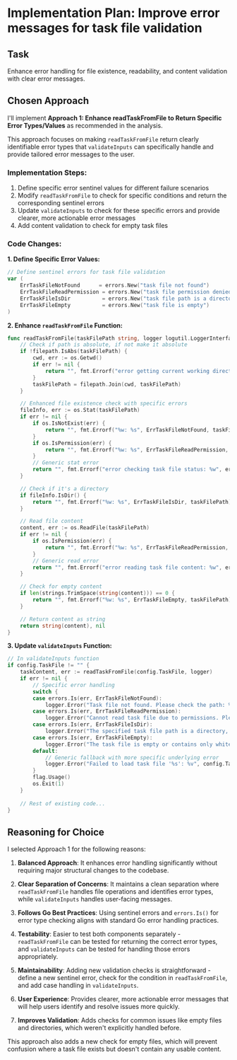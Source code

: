 # Implementation Plan: Improve error messages for task file validation

## Task
Enhance error handling for file existence, readability, and content validation with clear error messages.

## Chosen Approach
I'll implement **Approach 1: Enhance readTaskFromFile to Return Specific Error Types/Values** as recommended in the analysis.

This approach focuses on making `readTaskFromFile` return clearly identifiable error types that `validateInputs` can specifically handle and provide tailored error messages to the user.

### Implementation Steps:
1. Define specific error sentinel values for different failure scenarios
2. Modify `readTaskFromFile` to check for specific conditions and return the corresponding sentinel errors
3. Update `validateInputs` to check for these specific errors and provide clearer, more actionable error messages
4. Add content validation to check for empty task files

### Code Changes:

**1. Define Specific Error Values:**
```go
// Define sentinel errors for task file validation
var (
    ErrTaskFileNotFound      = errors.New("task file not found")
    ErrTaskFileReadPermission = errors.New("task file permission denied")
    ErrTaskFileIsDir          = errors.New("task file path is a directory")
    ErrTaskFileEmpty          = errors.New("task file is empty")
)
```

**2. Enhance `readTaskFromFile` Function:**
```go
func readTaskFromFile(taskFilePath string, logger logutil.LoggerInterface) (string, error) {
    // Check if path is absolute, if not make it absolute
    if !filepath.IsAbs(taskFilePath) {
        cwd, err := os.Getwd()
        if err != nil {
            return "", fmt.Errorf("error getting current working directory: %w", err)
        }
        taskFilePath = filepath.Join(cwd, taskFilePath)
    }

    // Enhanced file existence check with specific errors
    fileInfo, err := os.Stat(taskFilePath)
    if err != nil {
        if os.IsNotExist(err) {
            return "", fmt.Errorf("%w: %s", ErrTaskFileNotFound, taskFilePath)
        }
        if os.IsPermission(err) {
            return "", fmt.Errorf("%w: %s", ErrTaskFileReadPermission, taskFilePath)
        }
        // Generic stat error
        return "", fmt.Errorf("error checking task file status: %w", err)
    }

    // Check if it's a directory
    if fileInfo.IsDir() {
        return "", fmt.Errorf("%w: %s", ErrTaskFileIsDir, taskFilePath)
    }

    // Read file content
    content, err := os.ReadFile(taskFilePath)
    if err != nil {
        if os.IsPermission(err) {
            return "", fmt.Errorf("%w: %s", ErrTaskFileReadPermission, taskFilePath)
        }
        // Generic read error
        return "", fmt.Errorf("error reading task file content: %w", err)
    }

    // Check for empty content
    if len(strings.TrimSpace(string(content))) == 0 {
        return "", fmt.Errorf("%w: %s", ErrTaskFileEmpty, taskFilePath)
    }

    // Return content as string
    return string(content), nil
}
```

**3. Update `validateInputs` Function:**
```go
// In validateInputs function
if config.TaskFile != "" {
    taskContent, err := readTaskFromFile(config.TaskFile, logger)
    if err != nil {
        // Specific error handling
        switch {
        case errors.Is(err, ErrTaskFileNotFound):
            logger.Error("Task file not found. Please check the path: %s", config.TaskFile)
        case errors.Is(err, ErrTaskFileReadPermission):
            logger.Error("Cannot read task file due to permissions. Please check permissions for: %s", config.TaskFile)
        case errors.Is(err, ErrTaskFileIsDir):
            logger.Error("The specified task file path is a directory, not a file: %s", config.TaskFile)
        case errors.Is(err, ErrTaskFileEmpty):
            logger.Error("The task file is empty or contains only whitespace: %s", config.TaskFile)
        default:
            // Generic fallback with more specific underlying error
            logger.Error("Failed to load task file '%s': %v", config.TaskFile, err)
        }
        flag.Usage()
        os.Exit(1)
    }
    
    // Rest of existing code...
}
```

## Reasoning for Choice

I selected Approach 1 for the following reasons:

1. **Balanced Approach**: It enhances error handling significantly without requiring major structural changes to the codebase.

2. **Clear Separation of Concerns**: It maintains a clean separation where `readTaskFromFile` handles file operations and identifies error types, while `validateInputs` handles user-facing messages.

3. **Follows Go Best Practices**: Using sentinel errors and `errors.Is()` for error type checking aligns with standard Go error handling practices.

4. **Testability**: Easier to test both components separately - `readTaskFromFile` can be tested for returning the correct error types, and `validateInputs` can be tested for handling those errors appropriately.

5. **Maintainability**: Adding new validation checks is straightforward - define a new sentinel error, check for the condition in `readTaskFromFile`, and add case handling in `validateInputs`.

6. **User Experience**: Provides clearer, more actionable error messages that will help users identify and resolve issues more quickly.

7. **Improves Validation**: Adds checks for common issues like empty files and directories, which weren't explicitly handled before.

This approach also adds a new check for empty files, which will prevent confusion where a task file exists but doesn't contain any usable content.